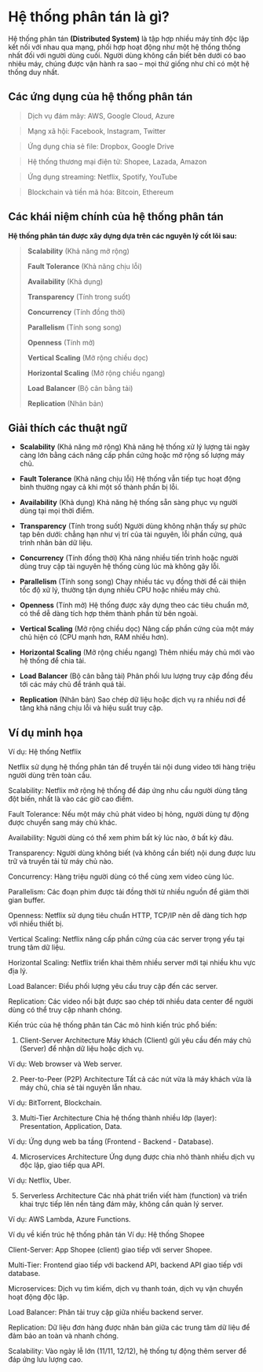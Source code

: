 # Hệ thống phân tán là gì?
Hệ thống phân tán **(Distributed System)** là tập hợp nhiều máy tính độc lập kết nối với nhau qua mạng, phối hợp hoạt động như một hệ thống thống nhất đối với người dùng cuối. Người dùng không cần biết bên dưới có bao nhiêu máy, chúng được vận hành ra sao – mọi thứ giống như chỉ có một hệ thống duy nhất.

## Các ứng dụng của hệ thống phân tán
 > Dịch vụ đám mây: AWS, Google Cloud, Azure

 > Mạng xã hội: Facebook, Instagram, Twitter

 > Ứng dụng chia sẻ file: Dropbox, Google Drive

 > Hệ thống thương mại điện tử: Shopee, Lazada, Amazon

 > Ứng dụng streaming: Netflix, Spotify, YouTube

 > Blockchain và tiền mã hóa: Bitcoin, Ethereum

## Các khái niệm chính của hệ thống phân tán
**Hệ thống phân tán được xây dựng dựa trên các nguyên lý cốt lõi sau:**

>**Scalability** (Khả năng mở rộng)
>
>**Fault Tolerance** (Khả năng chịu lỗi)
>
>**Availability** (Khả dụng)
>
>**Transparency** (Tính trong suốt)
>
>**Concurrency** (Tính đồng thời)
>
>**Parallelism** (Tính song song)
>
>**Openness** (Tính mở)
>
>**Vertical Scaling** (Mở rộng chiều dọc)
>
>**Horizontal Scaling** (Mở rộng chiều ngang)
>
>**Load Balancer** (Bộ cân bằng tải)
>
>**Replication** (Nhân bản)

## Giải thích các thuật ngữ
- **Scalability** (Khả năng mở rộng)
Khả năng hệ thống xử lý lượng tải ngày càng lớn bằng cách nâng cấp phần cứng hoặc mở rộng số lượng máy chủ.

- **Fault Tolerance** (Khả năng chịu lỗi)
Hệ thống vẫn tiếp tục hoạt động bình thường ngay cả khi một số thành phần bị lỗi.

- **Availability** (Khả dụng)
Khả năng hệ thống sẵn sàng phục vụ người dùng tại mọi thời điểm.

- **Transparency** (Tính trong suốt)
Người dùng không nhận thấy sự phức tạp bên dưới: chẳng hạn như vị trí của tài nguyên, lỗi phần cứng, quá trình nhân bản dữ liệu.

- **Concurrency** (Tính đồng thời)
Khả năng nhiều tiến trình hoặc người dùng truy cập tài nguyên hệ thống cùng lúc mà không gây lỗi.

- **Parallelism** (Tính song song)
Chạy nhiều tác vụ đồng thời để cải thiện tốc độ xử lý, thường tận dụng nhiều CPU hoặc nhiều máy chủ.

- **Openness** (Tính mở)
Hệ thống được xây dựng theo các tiêu chuẩn mở, có thể dễ dàng tích hợp thêm thành phần từ bên ngoài.

- **Vertical Scaling** (Mở rộng chiều dọc)
Nâng cấp phần cứng của một máy chủ hiện có (CPU mạnh hơn, RAM nhiều hơn).

- **Horizontal Scaling** (Mở rộng chiều ngang)
Thêm nhiều máy chủ mới vào hệ thống để chia tải.

- **Load Balancer** (Bộ cân bằng tải)
Phân phối lưu lượng truy cập đồng đều tới các máy chủ để tránh quá tải.

- **Replication** (Nhân bản)
Sao chép dữ liệu hoặc dịch vụ ra nhiều nơi để tăng khả năng chịu lỗi và hiệu suất truy cập.

## Ví dụ minh họa
Ví dụ: Hệ thống Netflix

Netflix sử dụng hệ thống phân tán để truyền tải nội dung video tới hàng triệu người dùng trên toàn cầu.

Scalability: Netflix mở rộng hệ thống để đáp ứng nhu cầu người dùng tăng đột biến, nhất là vào các giờ cao điểm.

Fault Tolerance: Nếu một máy chủ phát video bị hỏng, người dùng tự động được chuyển sang máy chủ khác.

Availability: Người dùng có thể xem phim bất kỳ lúc nào, ở bất kỳ đâu.

Transparency: Người dùng không biết (và không cần biết) nội dung được lưu trữ và truyền tải từ máy chủ nào.

Concurrency: Hàng triệu người dùng có thể cùng xem video cùng lúc.

Parallelism: Các đoạn phim được tải đồng thời từ nhiều nguồn để giảm thời gian buffer.

Openness: Netflix sử dụng tiêu chuẩn HTTP, TCP/IP nên dễ dàng tích hợp với nhiều thiết bị.

Vertical Scaling: Netflix nâng cấp phần cứng của các server trọng yếu tại trung tâm dữ liệu.

Horizontal Scaling: Netflix triển khai thêm nhiều server mới tại nhiều khu vực địa lý.

Load Balancer: Điều phối lượng yêu cầu truy cập đến các server.

Replication: Các video nổi bật được sao chép tới nhiều data center để người dùng có thể truy cập nhanh chóng.

Kiến trúc của hệ thống phân tán
Các mô hình kiến trúc phổ biến:

1. Client-Server Architecture
Máy khách (Client) gửi yêu cầu đến máy chủ (Server) để nhận dữ liệu hoặc dịch vụ.

Ví dụ: Web browser và Web server.

2. Peer-to-Peer (P2P) Architecture
Tất cả các nút vừa là máy khách vừa là máy chủ, chia sẻ tài nguyên lẫn nhau.

Ví dụ: BitTorrent, Blockchain.

3. Multi-Tier Architecture
Chia hệ thống thành nhiều lớp (layer): Presentation, Application, Data.

Ví dụ: Ứng dụng web ba tầng (Frontend - Backend - Database).

4. Microservices Architecture
Ứng dụng được chia nhỏ thành nhiều dịch vụ độc lập, giao tiếp qua API.

Ví dụ: Netflix, Uber.

5. Serverless Architecture
Các nhà phát triển viết hàm (function) và triển khai trực tiếp lên nền tảng đám mây, không cần quản lý server.

Ví dụ: AWS Lambda, Azure Functions.

Ví dụ về kiến trúc hệ thống phân tán
Ví dụ: Hệ thống Shopee

Client-Server: App Shopee (client) giao tiếp với server Shopee.

Multi-Tier: Frontend giao tiếp với backend API, backend API giao tiếp với database.

Microservices: Dịch vụ tìm kiếm, dịch vụ thanh toán, dịch vụ vận chuyển hoạt động độc lập.

Load Balancer: Phân tải truy cập giữa nhiều backend server.

Replication: Dữ liệu đơn hàng được nhân bản giữa các trung tâm dữ liệu để đảm bảo an toàn và nhanh chóng.

Scalability: Vào ngày lễ lớn (11/11, 12/12), hệ thống tự động thêm server để đáp ứng lưu lượng cao.